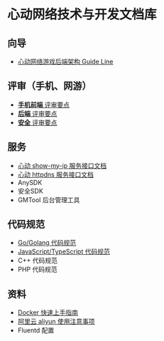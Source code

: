 # 心动网络技术与开发文档库

## 向导

* [心动网络游戏后端架构 Guide Line](public/guide/backend.md)

## 评审（手机、网游）

* [**手机前端** 评审要点](public/game_review/frontend.md)
* [**后端** 评审要点](public/game_review/backend.md)
* [**安全** 评审要点](public/game_review/security.md)

## 服务

* [心动 show-my-ip 服务接口文档](public/services/show_my_ip.md)
* [心动 httpdns 服务接口文档](public/services/httpdns.md)
* AnySDK
* 安全SDK
* GMTool 后台管理工具

## 代码规范

* [Go/Golang 代码规范](public/coding_style/golang.md)
* [JavaScript/TypeScript 代码规范](public/coding_style/js_ts.md)
* C++ 代码规范
* PHP 代码规范

## 资料

* [Docker 快速上手指南](public/guide/devops/docker_quick.md)
* [阿里云 aliyun 使用注意事项](public/guide/devops/aliyun.md)
* Fluentd 配置